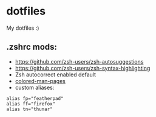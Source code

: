 # dotfiles
My dotfiles :)

.zshrc mods:
---
- https://github.com/zsh-users/zsh-autosuggestions
- https://github.com/zsh-users/zsh-syntax-highlighting
- Zsh autocorrect enabled default
- [colored-man-pages](https://github.com/robbyrussell/oh-my-zsh/blob/master/plugins/colored-man-pages/colored-man-pages.plugin.zsh)
- custom aliases:
```
alias fp="featherpad"
alias ff="firefox"
alias tn="thunar"
```
